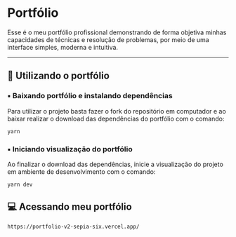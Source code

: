 Portfólio
============

Esse é o meu portfólio profissional demonstrando de forma objetiva minhas capacidades de técnicas e resolução de problemas, por meio de uma interface simples, moderna e intuitiva.

  
  

* * *

  
  

🎲 Utilizando o portfólio
---------------------

### ▪️ Baixando portfólio e instalando dependências

Para utilizar o projeto basta fazer o fork do repositório em computador e ao baixar realizar o download das dependências do portfólio com o comando:

```
yarn
```

### ▪️ Iniciando visualização do portfólio

Ao finalizar o download das dependências, inicie a visualização do projeto em ambiente de desenvolvimento com o comando:

```
yarn dev
```


💻 Acessando meu portfólio
---------------------

```
https://portfolio-v2-sepia-six.vercel.app/
```
